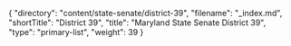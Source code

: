 {
  "directory": "content/state-senate/district-39",
  "filename": "_index.md",
  "shortTitle": "District 39",
  "title": "Maryland State Senate District 39",
  "type": "primary-list",
  "weight": 39
}
